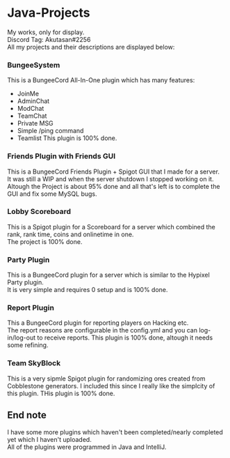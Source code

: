 # Java-Projects
My works, only for display.  
Discord Tag: Akutasan#2256  
All my projects and their descriptions are displayed below:

### BungeeSystem
This is a BungeeCord All-In-One plugin which has many features:  
 - JoinMe
 - AdminChat
 - ModChat
 - TeamChat
 - Private MSG
 - Simple /ping command
 - Teamlist
This plugin is 100% done.

### Friends Plugin with Friends GUI
This is a BungeeCord Friends Plugin + Spigot GUI that I made for a server.  
It was still a WIP and when the server shutdown I stopped working on it.  
Altough the Project is about 95% done and all that's left is to complete the GUI and fix some MySQL bugs.

### Lobby Scoreboard
This is a Spigot plugin for a Scoreboard for a server which combined the rank, rank time, coins and onlinetime in one.  
The project is 100% done.

### Party Plugin
This is a BungeeCord plugin for a server which is similar to the Hypixel Party plugin.  
It is very simple and requires 0 setup and is 100% done.

### Report Plugin
This a BungeeCord plugin for reporting players on Hacking etc.  
The report reasons are configurable in the config.yml and you can log-in/log-out to receive reports.
This plugin is 100% done, altough it needs some refining.

### Team SkyBlock
This is a very sipmle Spigot plugin for randomizing ores created from Cobblestone generators.
I included this since I really like the simplcity of this plugin.
THis plugin is 100% done.

## End note
I have some more plugins which haven't been completed/nearly completed yet which I haven't uploaded.  
All of the plugins were programmed in Java and IntelliJ.
